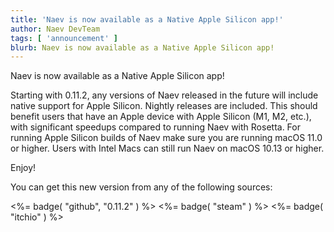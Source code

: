 ```yaml
---
title: 'Naev is now available as a Native Apple Silicon app!'
author: Naev DevTeam
tags: [ 'announcement' ]
blurb: Naev is now available as a Native Apple Silicon app!
---
```


Naev is now available as a Native Apple Silicon app!

Starting with 0.11.2, any versions of Naev released in the future will include
native support for Apple Silicon. Nightly releases are included. This should
benefit users that have an Apple device with Apple Silicon (M1, M2, etc.), with
significant speedups compared to running Naev with Rosetta. For running Apple
Silicon builds of Naev make sure you are running macOS 11.0 or higher. Users with
Intel Macs can still run Naev on macOS 10.13 or higher.

Enjoy!

You can get this new version from any of the following sources:

<%= badge( "github", "0.11.2" ) %>
<%= badge( "steam" ) %>
<%= badge( "itchio" ) %>
